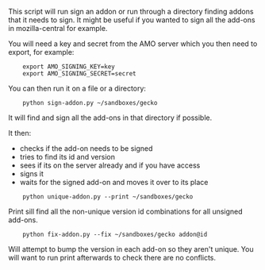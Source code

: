 This script will run sign an addon or run through a directory finding addons that it needs to sign. It might be useful if you wanted to sign all the add-ons in mozilla-central for example.

You will need a key and secret from the AMO server which you then need to export, for example:

```
    export AMO_SIGNING_KEY=key
    export AMO_SIGNING_SECRET=secret
```

You can then run it on a file or a directory:

```
    python sign-addon.py ~/sandboxes/gecko
```

It will find and sign all the add-ons in that directory if possible.

It then:
* checks if the add-on needs to be signed
* tries to find its id and version
* sees if its on the server already and if you have access
* signs it
* waits for the signed add-on and moves it over to its place

```
    python unique-addon.py --print ~/sandboxes/gecko
```

Print sill find all the non-unique version id combinations for all unsigned add-ons.

```
    python fix-addon.py --fix ~/sandboxes/gecko addon@id
```

Will attempt to bump the version in each add-on so they aren't unique. You will want to run print afterwards to check there are no conflicts.
